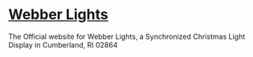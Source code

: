 # [Webber Lights](https://webberlights.com)

The Official website for Webber Lights, a Synchronized Christmas Light Display in Cumberland, RI 02864
